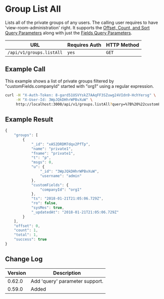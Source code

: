 # Group List All

Lists all of the private groups of any users. The calling user requires to have 'view-room-administration' right. It supports the [Offset, Count, and Sort Query Parameters](../../pagination.md) along with just the [Fields Query Parameters](../../query-and-fields-info.md).

| URL                      | Requires Auth | HTTP Method |
| ------------------------ | ------------- | ----------- |
| `/api/v1/groups.listAll` | `yes`         | `GET`       |

## Example Call

This example shows a list of private groups filtered by "customFields.companyId" started with "org1" using a regular expression.

```bash
curl -H "X-Auth-Token: 8-gard51USVYskZ7AAqFF3SZuwg24VIdn9-HchYersg" \
     -H "X-User-Id: 3WpJQkDHhrWPBvXuW" \
     http://localhost:3000/api/v1/groups.listAll?query=%7B%20%22customFields.companyId%22%3A%20%7B%20%22%24regex%22%3A%20%22%5Eorg1%22%7D%20%7D
```

## Example Result

```javascript
{
    "groups": [
        {
            "_id": "xA52DRDM7dqx2PfTp",
            "name": "private1",
            "fname": "private1",
            "t": "p",
            "msgs": 0,
            "u": {
                "_id": "3WpJQkDHhrWPBvXuW",
                "username": "admin"
            },
            "customFields": {
                "companyId": "org1"
            },
            "ts": "2018-01-21T21:05:06.729Z",
            "ro": false,
            "sysMes": true,
            "_updatedAt": "2018-01-21T21:05:06.729Z"
        }
    ],
    "offset": 0,
    "count": 1,
    "total": 1,
    "success": true
}
```

## Change Log

| Version | Description                    |
| ------- | ------------------------------ |
| 0.62.0  | Add 'query' parameter support. |
| 0.59.0  | Added                          |
